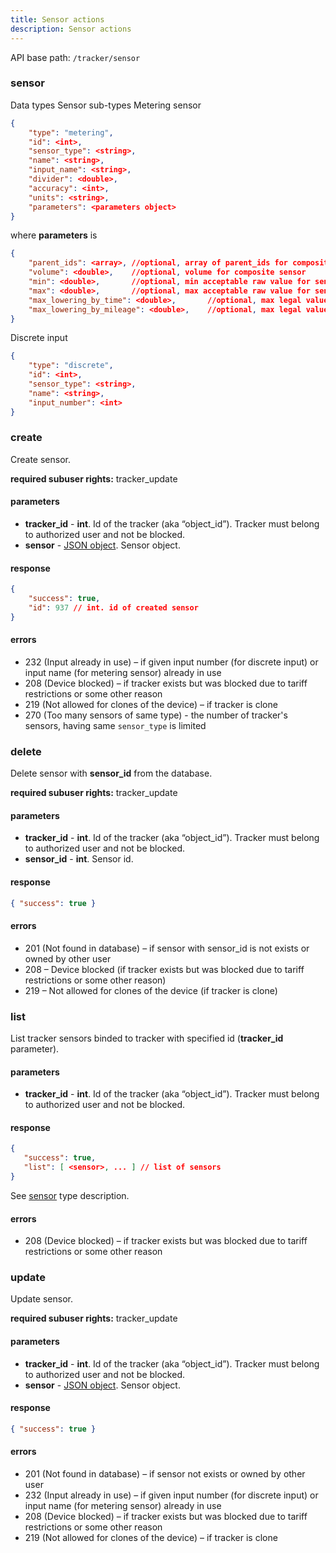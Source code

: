 ```yaml
---
title: Sensor actions
description: Sensor actions
---
```


API base path: `/tracker/sensor`

### sensor
Data types
Sensor sub-types
Metering sensor

```json
{
    "type": "metering",
    "id": <int>,
    "sensor_type": <string>,
    "name": <string>,
    "input_name": <string>,
    "divider": <double>,
    "accuracy": <int>,
    "units": <string>,
    "parameters": <parameters object>
}
```

where **parameters** is

```json
{
    "parent_ids": <array>, //optional, array of parent_ids for composite sensor
    "volume": <double>,    //optional, volume for composite sensor
    "min": <double>,       //optional, min acceptable raw value for sensor
    "max": <double>,       //optional, max acceptable raw value for sensor
    "max_lowering_by_time": <double>,       //optional, max legal value lowering per hour
    "max_lowering_by_mileage": <double>,    //optional, max legal value lowering per 100km
}
```

Discrete input

```json
{
    "type": "discrete",
    "id": <int>,
    "sensor_type": <string>,
    "name": <string>,
    "input_number": <int>
}
```

### create
Create sensor.

**required subuser rights:** tracker_update
#### parameters
* **tracker_id** - **int**. Id of the tracker (aka “object_id”). Tracker must belong to authorized user and not be blocked.
* **sensor** - [JSON object](#sensor). Sensor object.

#### response

```json
{
    "success": true,
    "id": 937 // int. id of created sensor
}
```

#### errors
*   232 (Input already in use) – if given input number (for discrete input) or input name (for metering sensor) already in use
*   208 (Device blocked) – if tracker exists but was blocked due to tariff restrictions or some other reason
*   219 (Not allowed for clones of the device) – if tracker is clone
*   270 (Too many sensors of same type) - the number of tracker's sensors, having same `sensor_type` is limited

### delete
Delete sensor with **sensor_id** from the database.

**required subuser rights:** tracker_update

#### parameters
* **tracker_id** - **int**. Id of the tracker (aka “object_id”). Tracker must belong to authorized user and not be blocked.
* **sensor_id** - **int**. Sensor id.

#### response

```json
{ "success": true }
```

#### errors
*   201 (Not found in database) – if sensor with sensor_id is not exists or owned by other user
*   208 – Device blocked (if tracker exists but was blocked due to tariff restrictions or some other reason)
*   219 – Not allowed for clones of the device (if tracker is clone)

### list
List tracker sensors binded to tracker with specified id (**tracker_id** parameter).

#### parameters
* **tracker_id** - **int**. Id of the tracker (aka “object_id”). Tracker must belong to authorized user and not be blocked.

#### response
```json
{
   "success": true,
   "list": [ <sensor>, ... ] // list of sensors
}
```
See [sensor](#sensor) type description.

#### errors
*   208 (Device blocked) – if tracker exists but was blocked due to tariff restrictions or some other reason

### update
Update sensor.

**required subuser rights:** tracker_update

#### parameters
* **tracker_id** - **int**. Id of the tracker (aka “object_id”). Tracker must belong to authorized user and not be blocked.
* **sensor** - [JSON object](#sensor). Sensor object.

#### response

```json
{ "success": true }
```

#### errors
*   201 (Not found in database) – if sensor not exists or owned by other user
*   232 (Input already in use) – if given input number (for discrete input) or input name (for metering sensor) already in use
*   208 (Device blocked) – if tracker exists but was blocked due to tariff restrictions or some other reason
*   219 (Not allowed for clones of the device) – if tracker is clone
